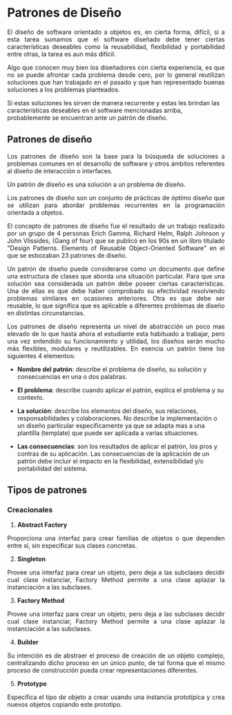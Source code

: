# Patrones de Diseño

<p align= "Justify">El diseño de software orientado a objetos es, en cierta forma, difícil, si a esta tarea sumamos que el software diseñado debe tener ciertas
características deseables como la reusabilidad,
flexibilidad y portabilidad entre otras, la tarea es
aun más difícil.</p>

<p align= "Justify">Algo que conocen muy bien los diseñadores con cierta experiencia, es que no se puede afrontar cada problema desde cero, por lo general reutilizan soluciones que han trabajado en el pasado y que han representado buenas soluciones a los problemas  planteados.</p>
Si estas soluciones les sirven de manera recurrente y estas les brindan las características deseables en el software mencionadas arriba, probablemente se encuentran ante un patrón de diseño.</p>


## Patrones de diseño

<p align= "Justify">Los patrones de diseño son la base para la búsqueda de soluciones a problemas comunes en el desarrollo de software y otros ámbitos referentes al diseño de interacción o interfaces.</p>

Un patrón de diseño es una solución a un problema de diseño.

<p align= "Justify">Los patrones de diseño son un conjunto de prácticas de óptimo diseño que se utilizan para abordar problemas recurrentes en la programación orientada a objetos.</p>

<p align= "Justify">El concepto de patrones de diseño fue el resultado de un trabajo realizado por un grupo de 4 personas Erich Gamma, Richard Helm, Ralph Johnson y John Vlissides, (Gang of four) que se publicó en los 90s en un libro titulado "Design Patterns. Elements of Reusable Object-Oriented Software" en el que se esbozaban 23 patrones de diseño.</p>

<p align= "Justify">Un patrón de diseño puede considerarse como un documento que define una estructura de clases que aborda una situación particular. Para que una solución sea considerada un patrón debe poseer ciertas características. Una de ellas es que debe haber comprobado su efectividad resolviendo problemas similares en ocasiones anteriores. Otra es que debe ser reusable, lo que significa que es aplicable a diferentes problemas de diseño en distintas circunstancias.</p>

<p align= "Justify">Los patrones de diseño representa un nivel de abstracción un poco mas elevado de lo que hasta ahora el estudiante esta habituado a trabajar, pero una vez entendido su funcionamiento y utilidad, los diseños serán mucho más flexibles, modulares y reutilizables. En esencia un patrón tiene los siguientes 4 elementos:</p>

- **Nombre del patrón**: describe el problema de diseño, su solución y consecuencias en una o dos palabras.

- **El problema**: describe cuando aplicar el patrón, explica el problema y su contexto.

- **La solución**: describe los elementos del diseño, sus relaciones, responsabilidades y colaboraciones. No describe la implementación o un diseño particular específicamente ya que se adapta mas a una plantilla (template) que puede ser aplicada a varias situaciones.

- **Las consecuencias**: son los resultados de aplicar el patrón, los pros y contras de su aplicación. Las consecuencias de la aplicación de un patrón debe incluir el impacto en la flexibilidad, extensibilidad y/o portabilidad del sistema.

## Tipos de patrones

### Creacionales

1. **Abstract Factory**

<p align= "Justify">Proporciona una interfaz para crear familias de objetos o que dependen entre sí, sin especificar sus clases concretas.</p>

2. **Singleton**

<p align= "Justify">Provee una interfaz para crear un objeto, pero deja a las subclases decidir cual clase instanciar, Factory Method permite a una clase aplazar la instanciación a las subclases.</p>

3. **Factory Method**

<p align= "Justify">Provee una interfaz para crear un objeto, pero deja a las subclases decidir cual clase instanciar, Factory Method permite a una clase aplazar la instanciación a las subclases.</p>

4. **Builder**

<p align= "Justify">Su intención es de abstraer el proceso de creación de un objeto complejo, centralizando dicho proceso en un único punto, de tal forma que el mismo proceso de construcción pueda crear representaciones diferentes.</p>

5. **Prototype**

<p align= "Justify">Especifica el tipo de objeto a crear usando una instancia prototípica y crea nuevos objetos copiando este prototipo.</p>
